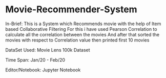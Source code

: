# Movie-Recommender-System
In-Brief:
This is a System which Recommends movie with the help of Item based Collaborative Filtering
For this i have used Pearson Correlation to calculate all the correlation between the movies
And after that sorted the movies with respect to Correlation value then printed first 10 movies

DataSet Used:
Movie Lens 100k Dataset

Time Span:
Jan/20 - Feb/20

Editor/Notebook:
Jupyter Notebook
